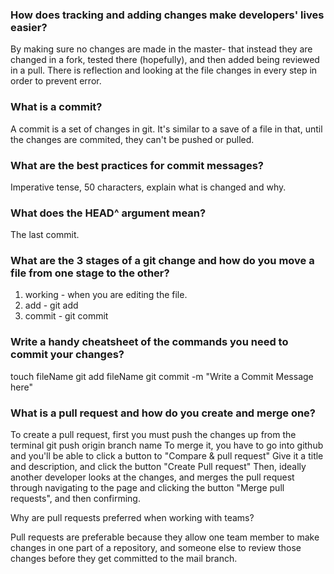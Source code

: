 
### How does tracking and adding changes make developers' lives easier?

By making sure no changes are made in the master- that instead they are changed in a fork, tested there (hopefully), and then added being reviewed in a pull. There is reflection and looking at the file changes in every step in order to prevent error.
### What is a commit?
A commit is a set of changes in git. It's similar to a save of a file in that, until the changes are commited, they can't be pushed or pulled.
### What are the best practices for commit messages?
Imperative tense, 50 characters, explain what is changed and why.
### What does the HEAD^ argument mean?
The last commit.
### What are the 3 stages of a git change and how do you move a file from one stage to the other?
1. working - when you are editing the file.
2. add - git add
3. commit - git commit

### Write a handy cheatsheet of the commands you need to commit your changes?
 touch fileName
 git add fileName
 git commit -m "Write a Commit Message here"

### What is a pull request and how do you create and merge one?
To create a pull request, first you must push the changes up from the terminal
git push origin branch name
To merge it, you have to go into github and you'll be able to click a button to "Compare & pull request"
Give it a title and description, and click the button "Create Pull request"
Then, ideally another developer looks at the changes, and merges the pull request through navigating to the page and clicking the button "Merge pull requests", and then confirming.

Why are pull requests preferred when working with teams?

Pull requests are preferable because they allow one team member to make changes in one part of a repository, and someone else to review those changes before they get committed to the mail branch.